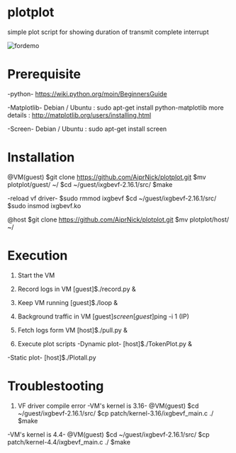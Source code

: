 # plotplot
simple plot script for showing duration of transmit complete interrupt

![fordemo](https://cloud.githubusercontent.com/assets/4496011/20654447/5b1a2f1e-b554-11e6-984b-0687a1b49687.png)

# Prerequisite
-python-
https://wiki.python.org/moin/BeginnersGuide

-Matplotlib-
Debian / Ubuntu : sudo apt-get install python-matplotlib
more details : http://matplotlib.org/users/installing.html

-Screen-
Debian / Ubuntu : sudo apt-get install screen

# Installation
@VM(guest)
$git clone https://github.com/AiprNick/plotplot.git
$mv plotplot/guest/ ~/
$cd ~/guest/ixgbevf-2.16.1/src/
$make

-reload vf driver-
$sudo rmmod ixgbevf
$cd ~/guest/ixgbevf-2.16.1/src/
$sudo insmod ixgbevf.ko

@host
$git clone https://github.com/AiprNick/plotplot.git
$mv plotplot/host/ ~/

# Execution
1. Start the VM

2. Record logs in VM
[guest]$./record.py &

3. Keep VM running
[guest]$./loop &

4. Background traffic in VM
[guest]$screen
[guest]$ping -i 1 (IP)

5. Fetch logs form VM
[host]$./pull.py &

6. Execute plot scripts
-Dynamic plot-
[host]$./TokenPlot.py &

-Static plot-
[host]$./Plotall.py

# Troublestooting
1. VF driver compile error
-VM's kernel is 3.16-
@VM(guest)
$cd ~/guest/ixgbevf-2.16.1/src/
$cp patch/kernel-3.16/ixgbevf_main.c ./
$make

-VM's kernel is 4.4-
@VM(guest)
$cd ~/guest/ixgbevf-2.16.1/src/
$cp patch/kernel-4.4/ixgbevf_main.c ./
$make
